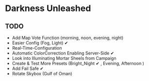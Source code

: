 # Darkness Unleashed

## TODO
- Add Map Vote Function (morning, noon, evening, night)
- Easier Config (Fog, Light) ✔
- Real-Time-Configuration
- Automatic ColorCorrection Enabling Server-Side  ✔
- Look into Illuminating Mortar Sheels from Campaign
- Create & Test More Presets (Bright_Night ✔ , Evening, Afternoon )
- Add Fail Safe ✔
- Rotate Skybox (Gulf of Oman)
